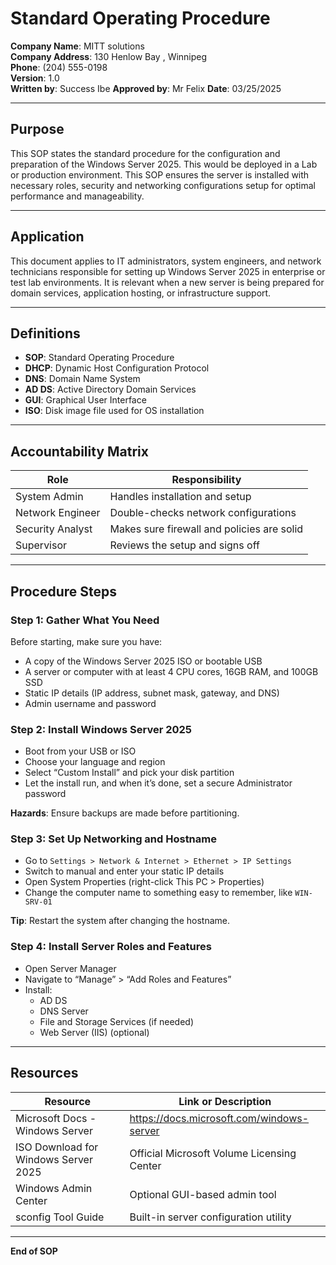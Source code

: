 # Standard Operating Procedure  
**Company Name**: MITT solutions  
**Company Address**: 130 Henlow Bay , Winnipeg  
**Phone**: (204) 555-0198  
**Version**: 1.0  
**Written by**: Success Ibe 
**Approved by**: Mr Felix 
**Date**: 03/25/2025  

---

## Purpose  
This SOP states the standard procedure for the configuration and preparation of the Windows Server 2025. This would be deployed in a Lab or production environment. This SOP ensures the server is installed with necessary roles, security and networking configurations setup for optimal performance and manageability.

---

## Application  
This document applies to IT administrators, system engineers, and network technicians responsible for setting up Windows Server 2025 in enterprise or test lab environments. It is relevant when a new server is being prepared for domain services, application hosting, or infrastructure support.

---

## Definitions  
- **SOP**: Standard Operating Procedure  
- **DHCP**: Dynamic Host Configuration Protocol  
- **DNS**: Domain Name System  
- **AD DS**: Active Directory Domain Services  
- **GUI**: Graphical User Interface  
- **ISO**: Disk image file used for OS installation  

---

## Accountability Matrix  

| Role              | Responsibility                               |
|-------------------|----------------------------------------------|
| System Admin      | Handles installation and setup               |
| Network Engineer  | Double-checks network configurations         |
| Security Analyst  | Makes sure firewall and policies are solid   |
| Supervisor        | Reviews the setup and signs off              |

---

## Procedure Steps  

### Step 1: Gather What You Need  
Before starting, make sure you have:
- A copy of the Windows Server 2025 ISO or bootable USB  
- A server or computer with at least 4 CPU cores, 16GB RAM, and 100GB SSD  
- Static IP details (IP address, subnet mask, gateway, and DNS)  
- Admin username and password  
   

### Step 2: Install Windows Server 2025  
- Boot from your USB or ISO  
- Choose your language and region  
- Select “Custom Install” and pick your disk partition  
- Let the install run, and when it’s done, set a secure Administrator password  

**Hazards**: Ensure backups are made before partitioning.  

### Step 3: Set Up Networking and Hostname  
- Go to `Settings > Network & Internet > Ethernet > IP Settings`  
- Switch to manual and enter your static IP details  
- Open System Properties (right-click This PC > Properties)  
- Change the computer name to something easy to remember, like `WIN-SRV-01`  
 

**Tip**: Restart the system after changing the hostname.  

### Step 4: Install Server Roles and Features  
- Open Server Manager  
- Navigate to “Manage” > “Add Roles and Features”  
- Install:
  - AD DS  
  - DNS Server  
  - File and Storage Services (if needed)  
  - Web Server (IIS) (optional)  



---

## Resources  

| Resource                            | Link or Description                        |
|-------------------------------------|--------------------------------------------|
| Microsoft Docs - Windows Server     | https://docs.microsoft.com/windows-server  |
| ISO Download for Windows Server 2025| Official Microsoft Volume Licensing Center |
| Windows Admin Center                | Optional GUI-based admin tool              |
| sconfig Tool Guide                  | Built-in server configuration utility      |

---

**End of SOP**
